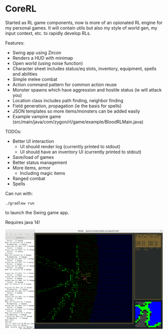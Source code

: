 # CoreRL
Started as RL game components, now is more of an opionated RL engine for my personal games. It will contain utils but also my style of world gen, my input context, etc. to rapidly develop RLs.

Features:
- Swing app using Zircon
- Renders a HUD with minimap
- Open world (using noise function)
- Character sheet includes status/eq slots, inventory, equipment, spells and abilities
- Simple melee combat
- Action command pattern for common action reuse
- Monster spawns which have aggression and hostile status (ie will attack you)
- Location class includes path finding, neighbor finding
- Field generation, propagation (ie the basis for spells)
- JSON templates so more items/monsters can be added easily
- Example vampire game (src/main/java/com/zygon/rl/game/example/BloodRLMain.java)


TODOs:
- Better UI interaction
    - UI should render log (currently printed to stdout)
    - UI should have an inventory UI (currently printed to stdout)
- Save/load of games
- Better status management
- More items, armor
    - Including magic items
- Ranged combat
- Spells

Can run with:
```
./gradlew run
```

to launch the Swing game app.

Requires java 14!

![Alt text](/images/PoisonGas.png?raw=true "Blood")
